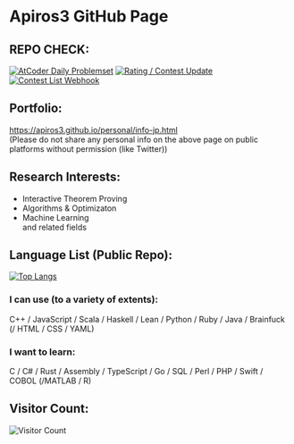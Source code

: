 # Apiros3 GitHub Page

## REPO CHECK:
[![AtCoder Daily Problemset](https://github.com/Apiros3/random-question-bot/actions/workflows/main.yml/badge.svg)](https://github.com/Apiros3/random-question-bot/actions/workflows/main.yml)
[![Rating / Contest Update](https://github.com/Apiros3/Apiros3.github.io/actions/workflows/rating_update.yml/badge.svg)](https://github.com/Apiros3/Apiros3.github.io/actions/workflows/rating_update.yml)
[![Contest List Webhook](https://github.com/Apiros3/upcoming-contest-bot/actions/workflows/main.yml/badge.svg)](https://github.com/Apiros3/upcoming-contest-bot/actions/workflows/main.yml)

## Portfolio:
https://apiros3.github.io/personal/info-jp.html <br />
(Please do not share any personal info on the above page on public platforms without permission (like Twitter))

## Research Interests:
* Interactive Theorem Proving
* Algorithms & Optimizaton
* Machine Learning <br />
and related fields

## Language List (Public Repo):
[![Top Langs](https://github-readme-stats.vercel.app/api/top-langs/?username=apiros3&langs_count=15&layout=compact&theme=radical)](https://github.com/anuraghazra/github-readme-stats) <br />
### I can use (to a variety of extents):
C++ / JavaScript / Scala / Haskell / Lean / Python / Ruby / Java / Brainfuck (/ HTML / CSS / YAML)
### I want to learn:
C / C# / Rust / Assembly / TypeScript / Go / SQL / Perl / PHP / Swift / COBOL (/MATLAB / R) 

## Visitor Count: 
![Visitor Count](https://profile-counter.glitch.me/Apiros3/count.svg)


<!---
Apiros3/Apiros3 is a ✨ special ✨ repository because its `README.md` (this file) appears on your GitHub profile.
You can click the Preview link to take a look at your changes.
--->
